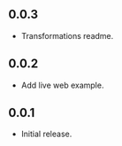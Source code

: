 ## 0.0.3

* Transformations readme.

## 0.0.2

* Add live web example.

## 0.0.1

* Initial release.